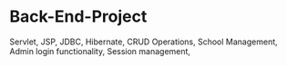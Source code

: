 # Back-End-Project
Servlet,
JSP,
JDBC,
Hibernate,
CRUD Operations,
School Management,
Admin login functionality,
Session management,
